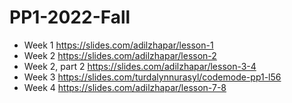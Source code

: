 # PP1-2022-Fall

- Week 1
https://slides.com/adilzhapar/lesson-1
- Week 2
https://slides.com/adilzhapar/lesson-2
- Week 2, part 2
https://slides.com/adilzhapar/lesson-3-4
- Week 3
https://slides.com/turdalynnurasyl/codemode-pp1-l56
- Week 4
https://slides.com/adilzhapar/lesson-7-8
